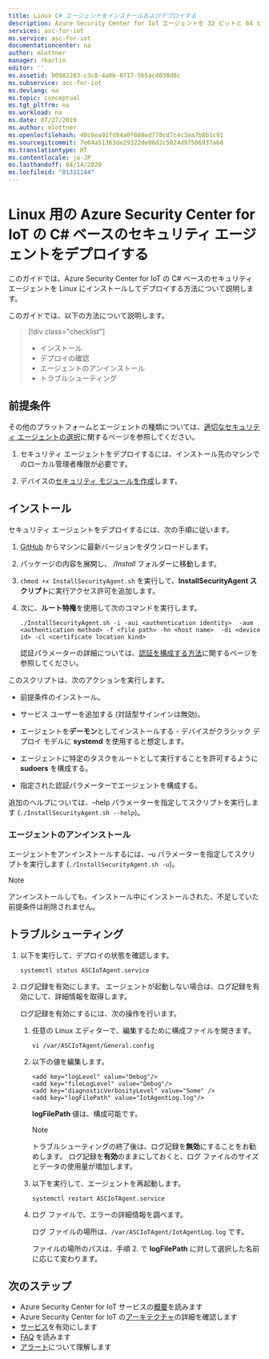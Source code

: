 ```yaml
---
title: Linux C# エージェントをインストールおよびデプロイする
description: Azure Security Center for IoT エージェントを 32 ビットと 64 ビットの両方の Linux にインストールする方法について説明します。
services: asc-for-iot
ms.service: asc-for-iot
documentationcenter: na
author: mlottner
manager: rkarlin
editor: ''
ms.assetid: b0982203-c3c8-4a0b-8717-5b5ac4038d8c
ms.subservice: asc-for-iot
ms.devlang: na
ms.topic: conceptual
ms.tgt_pltfrm: na
ms.workload: na
ms.date: 07/27/2019
ms.author: mlottner
ms.openlocfilehash: 40c6ea91fd84a0f088ed770cd7c4c3ea7b8b1c91
ms.sourcegitcommit: 7e04a51363de29322de08d2c5024d97506937a60
ms.translationtype: HT
ms.contentlocale: ja-JP
ms.lasthandoff: 04/14/2020
ms.locfileid: "81311144"
---
```

# <a name="deploy-azure-security-center-for-iot-c-based-security-agent-for-linux"></a>Linux 用の Azure Security Center for IoT の C# ベースのセキュリティ エージェントをデプロイする

このガイドでは、Azure Security Center for IoT の C# ベースのセキュリティ エージェントを Linux にインストールしてデプロイする方法について説明します。

このガイドでは、以下の方法について説明します。

> [!div class="checklist"]
> * インストール
> * デプロイの確認
> * エージェントのアンインストール
> * トラブルシューティング

## <a name="prerequisites"></a>前提条件

その他のプラットフォームとエージェントの種類については、[適切なセキュリティ エージェントの選択](how-to-deploy-agent.md)に関するページを参照してください。

1. セキュリティ エージェントをデプロイするには、インストール先のマシンでのローカル管理者権限が必要です。

1. デバイスの[セキュリティ モジュールを作成](quickstart-create-security-twin.md)します。

## <a name="installation"></a>インストール

セキュリティ エージェントをデプロイするには、次の手順に従います。

1. [GitHub](https://aka.ms/iot-security-github-cs) からマシンに最新バージョンをダウンロードします。

1. パッケージの内容を展開し、 _/Install_ フォルダーに移動します。

1. `chmod +x InstallSecurityAgent.sh` を実行して、**InstallSecurityAgent スクリプト**に実行アクセス許可を追加します。

1. 次に、**ルート特権**を使用して次のコマンドを実行します。

   ```
   ./InstallSecurityAgent.sh -i -aui <authentication identity>  -aum <authentication method> -f <file path> -hn <host name>  -di <device id> -cl <certificate location kind>
   ```

   認証パラメーターの詳細については、[認証を構成する方法](concept-security-agent-authentication-methods.md)に関するページを参照してください。

このスクリプトは、次のアクションを実行します。

- 前提条件のインストール。

- サービス ユーザーを追加する (対話型サインインは無効)。

- エージェントを**デーモン**としてインストールする - デバイスがクラシック デプロイ モデルに **systemd** を使用すると想定します。

- エージェントに特定のタスクをルートとして実行することを許可するように **sudoers** を構成する。

- 指定された認証パラメーターでエージェントを構成する。

追加のヘルプについては、–help パラメーターを指定してスクリプトを実行します (`./InstallSecurityAgent.sh --help`)。

### <a name="uninstall-the-agent"></a>エージェントのアンインストール

エージェントをアンインストールするには、–u パラメーターを指定してスクリプトを実行します (`./InstallSecurityAgent.sh -u`)。

> [!NOTE]
> アンインストールしても、インストール中にインストールされた、不足していた前提条件は削除されません。

## <a name="troubleshooting"></a>トラブルシューティング

1. 以下を実行して、デプロイの状態を確認します。

    `systemctl status ASCIoTAgent.service`

1. ログ記録を有効にします。
   エージェントが起動しない場合は、ログ記録を有効にして、詳細情報を取得します。

   ログ記録を有効にするには、次の操作を行います。

   1. 任意の Linux エディターで、編集するために構成ファイルを開きます。

        `vi /var/ASCIoTAgent/General.config`

   1. 以下の値を編集します。

      ```
      <add key="logLevel" value="Debug"/>
      <add key="fileLogLevel" value="Debug"/>
      <add key="diagnosticVerbosityLevel" value="Some" />
      <add key="logFilePath" value="IotAgentLog.log"/>
      ```

       **logFilePath** 値は、構成可能です。

       > [!NOTE]
       > トラブルシューティングの終了後は、ログ記録を**無効**にすることをお勧めします。 ログ記録を**有効**のままにしておくと、ログ ファイルのサイズとデータの使用量が増加します。

   1. 以下を実行して、エージェントを再起動します。

       `systemctl restart ASCIoTAgent.service`

   1. ログ ファイルで、エラーの詳細情報を調べます。

       ログ ファイルの場所は、`/var/ASCIoTAgent/IotAgentLog.log` です。

       ファイルの場所のパスは、手順 2. で **logFilePath** に対して選択した名前に応じて変わります。

## <a name="next-steps"></a>次のステップ

- Azure Security Center for IoT サービスの[概要](overview.md)を読みます
- Azure Security Center for IoT の[アーキテクチャ](architecture.md)の詳細を確認します
- [サービス](quickstart-onboard-iot-hub.md)を有効にします
- [FAQ](resources-frequently-asked-questions.md) を読みます
- [アラート](concept-security-alerts.md)について理解します

